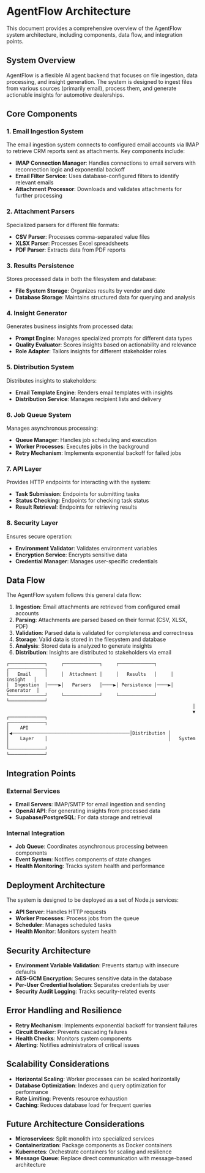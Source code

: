 # AgentFlow Architecture

This document provides a comprehensive overview of the AgentFlow system architecture, including components, data flow, and integration points.

## System Overview

AgentFlow is a flexible AI agent backend that focuses on file ingestion, data processing, and insight generation. The system is designed to ingest files from various sources (primarily email), process them, and generate actionable insights for automotive dealerships.

## Core Components

### 1. Email Ingestion System

The email ingestion system connects to configured email accounts via IMAP to retrieve CRM reports sent as attachments. Key components include:

- **IMAP Connection Manager**: Handles connections to email servers with reconnection logic and exponential backoff
- **Email Filter Service**: Uses database-configured filters to identify relevant emails
- **Attachment Processor**: Downloads and validates attachments for further processing

### 2. Attachment Parsers

Specialized parsers for different file formats:

- **CSV Parser**: Processes comma-separated value files
- **XLSX Parser**: Processes Excel spreadsheets
- **PDF Parser**: Extracts data from PDF reports

### 3. Results Persistence

Stores processed data in both the filesystem and database:

- **File System Storage**: Organizes results by vendor and date
- **Database Storage**: Maintains structured data for querying and analysis

### 4. Insight Generator

Generates business insights from processed data:

- **Prompt Engine**: Manages specialized prompts for different data types
- **Quality Evaluator**: Scores insights based on actionability and relevance
- **Role Adapter**: Tailors insights for different stakeholder roles

### 5. Distribution System

Distributes insights to stakeholders:

- **Email Template Engine**: Renders email templates with insights
- **Distribution Service**: Manages recipient lists and delivery

### 6. Job Queue System

Manages asynchronous processing:

- **Queue Manager**: Handles job scheduling and execution
- **Worker Processes**: Executes jobs in the background
- **Retry Mechanism**: Implements exponential backoff for failed jobs

### 7. API Layer

Provides HTTP endpoints for interacting with the system:

- **Task Submission**: Endpoints for submitting tasks
- **Status Checking**: Endpoints for checking task status
- **Result Retrieval**: Endpoints for retrieving results

### 8. Security Layer

Ensures secure operation:

- **Environment Validator**: Validates environment variables
- **Encryption Service**: Encrypts sensitive data
- **Credential Manager**: Manages user-specific credentials

## Data Flow

The AgentFlow system follows this general data flow:

1. **Ingestion**: Email attachments are retrieved from configured email accounts
2. **Parsing**: Attachments are parsed based on their format (CSV, XLSX, PDF)
3. **Validation**: Parsed data is validated for completeness and correctness
4. **Storage**: Valid data is stored in the filesystem and database
5. **Analysis**: Stored data is analyzed to generate insights
6. **Distribution**: Insights are distributed to stakeholders via email

```
┌─────────────┐     ┌─────────────┐     ┌─────────────┐     ┌─────────────┐
│   Email     │     │  Attachment │     │   Results   │     │   Insight   │
│  Ingestion  │────▶│   Parsers   │────▶│ Persistence │────▶│  Generator  │
└─────────────┘     └─────────────┘     └─────────────┘     └─────────────┘
                                                                    │
                                                                    ▼
┌─────────────┐                                            ┌─────────────┐
│    API      │◀───────────────────────────────────────────│Distribution │
│    Layer    │                                            │   System    │
└─────────────┘                                            └─────────────┘
```

## Integration Points

### External Services

- **Email Servers**: IMAP/SMTP for email ingestion and sending
- **OpenAI API**: For generating insights from processed data
- **Supabase/PostgreSQL**: For data storage and retrieval

### Internal Integration

- **Job Queue**: Coordinates asynchronous processing between components
- **Event System**: Notifies components of state changes
- **Health Monitoring**: Tracks system health and performance

## Deployment Architecture

The system is designed to be deployed as a set of Node.js services:

- **API Server**: Handles HTTP requests
- **Worker Processes**: Process jobs from the queue
- **Scheduler**: Manages scheduled tasks
- **Health Monitor**: Monitors system health

## Security Architecture

- **Environment Variable Validation**: Prevents startup with insecure defaults
- **AES-GCM Encryption**: Secures sensitive data in the database
- **Per-User Credential Isolation**: Separates credentials by user
- **Security Audit Logging**: Tracks security-related events

## Error Handling and Resilience

- **Retry Mechanism**: Implements exponential backoff for transient failures
- **Circuit Breaker**: Prevents cascading failures
- **Health Checks**: Monitors system components
- **Alerting**: Notifies administrators of critical issues

## Scalability Considerations

- **Horizontal Scaling**: Worker processes can be scaled horizontally
- **Database Optimization**: Indexes and query optimization for performance
- **Rate Limiting**: Prevents resource exhaustion
- **Caching**: Reduces database load for frequent queries

## Future Architecture Considerations

- **Microservices**: Split monolith into specialized services
- **Containerization**: Package components as Docker containers
- **Kubernetes**: Orchestrate containers for scaling and resilience
- **Message Queue**: Replace direct communication with message-based architecture
